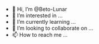 - 👋 Hi, I’m @Beto-Lunar
- 👀 I’m interested in ...
- 🌱 I’m currently learning ...
- 💞️ I’m looking to collaborate on ...
- 📫 How to reach me ...

<!---
Beto-Lunar/Beto-Lunar is a ✨ special ✨ repository because its `README.md` (this file) appears on your GitHub profile.
You can click the Preview link to take a look at your changes.
--->
